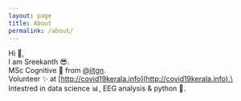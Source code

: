 ```yaml
---
layout: page
title: About
permalink: /about/
---
```


Hi 👋,\
I am Sreekanth 😎.\
MSc Cognitive 🧠 from [@iitgn](https://cogs.iitgn.ac.in/alumni/batch-2017-19/).\
Volunteer ✨ at [http://covid19kerala.info](http://covid19kerala.info).‍\
Intestred in data science 📊, EEG analysis & python 🐍.
